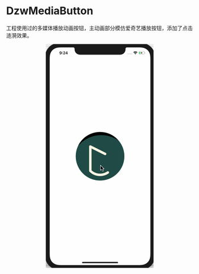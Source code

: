 # DzwMediaButton
工程使用过的多媒体播放动画按钮，主动画部分模仿爱奇艺播放按钮，添加了点击涟漪效果。





<div align=center><img src="https://github.com/Dtheme/DzwMediaButton/blob/master/gif/button.gif"/></div>

